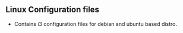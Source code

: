 ## Linux Configuration files

- Contains i3 configuration files for debian and ubuntu based distro.

